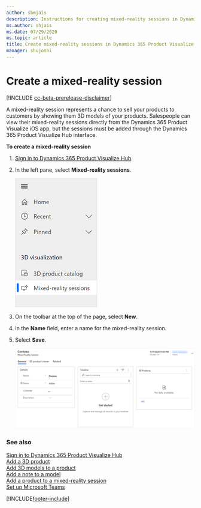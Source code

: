 ```yaml
---
author: sbmjais
description: Instructions for creating mixed-reality sessions in Dynamics 365 Product Visualize Hub.
ms.author: shjais
ms.date: 07/29/2020
ms.topic: article
title: Create mixed-reality sessions in Dynamics 365 Product Visualize Hub
manager: shujoshi
---
```


# Create a mixed-reality session

[!INCLUDE [cc-beta-prerelease-disclaimer](../includes/cc-beta-prerelease-disclaimer.md)]

A mixed-reality session represents a chance to sell your products to customers by showing them 3D models of your products. Salespeople can view their mixed-reality sessions directly from the Dynamics 365 Product Visualize iOS app, but the sessions must be added through the Dynamics 365 Product Visualize Hub interface.

**To create a mixed-reality session**

1.  [Sign in to Dynamics 365 Product Visualize Hub](sign-in-app.md).

2.  In the left pane, select **Mixed-reality sessions**.

    ![Select Mixed Reality Sessions from the left pane](media/mr-session.png "Select Mixed Reality Sessions from the left pane")

3.  On the toolbar at the top of the page, select **New**.

4.  In the **Name** field, enter a name for the mixed-reality session.

5.  Select **Save**.

    ![Mixed-reality session created](media/mr-session-created.png "Mixed-reality session created")

### See also

[Sign in to Dynamics 365 Product Visualize Hub](sign-in-app.md)<br>
[Add a 3D product](add-3d-product.md)<br>
[Add 3D models to a product](add-3d-model-product.md)<br>
[Add a note to a model](add-note-model.md)<br>
[Add a product to a mixed-reality session](add-product-mr-session.md)<br>
[Set up Microsoft Teams](setup-ms-teams.md)


[!INCLUDE[footer-include](../includes/footer-banner.md)]
